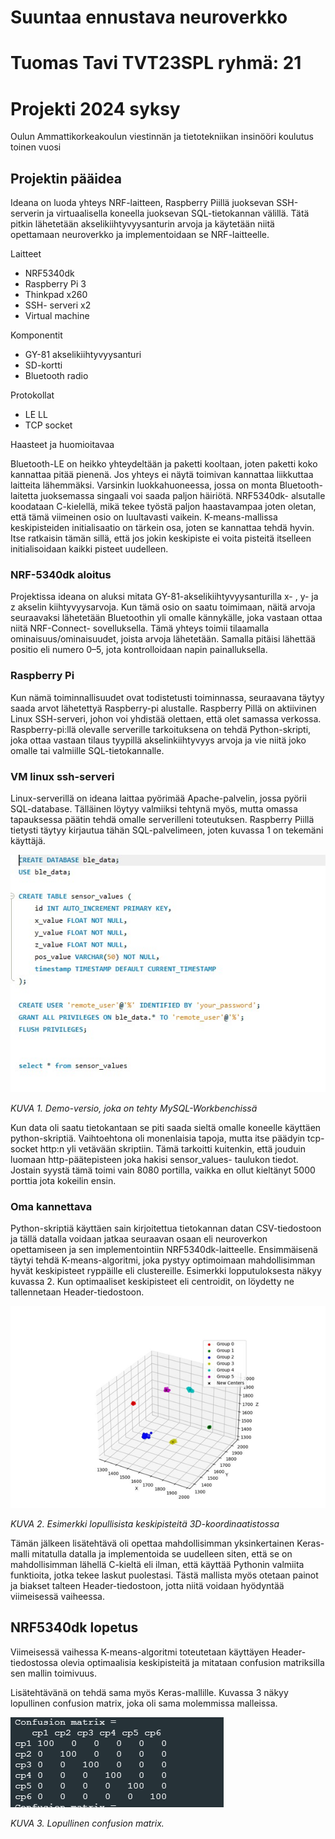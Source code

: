 # Suuntaa ennustava neuroverkko

# Tuomas Tavi TVT23SPL ryhmä: 21

# Projekti 2024 syksy

Oulun Ammattikorkeakoulun viestinnän ja tietotekniikan insinööri koulutus toinen vuosi

## Projektin pääidea

Ideana on luoda yhteys NRF-laitteen, Raspberry Piillä juoksevan SSH-serverin ja virtuaalisella koneella juoksevan SQL-tietokannan välillä. Tätä pitkin lähetetään akselikiihtyvyysanturin arvoja ja käytetään niitä opettamaan neuroverkko ja implementoidaan se NRF-laitteelle.

Laitteet

- NRF5340dk
- Raspberry Pi 3
- Thinkpad x260
- SSH- serveri x2
- Virtual machine

Komponentit

- GY-81 akselikiihtyvyysanturi
- SD-kortti
- Bluetooth radio

Protokollat

- LE LL
- TCP socket

Haasteet ja huomioitavaa

Bluetooth-LE on heikko yhteydeltään ja paketti kooltaan, joten paketti koko kannattaa pitää pienenä. Jos yhteys ei näytä toimivan kannattaa liikkuttaa laitteita lähemmäksi. Varsinkin luokkahuoneessa, jossa on monta Bluetooth-laitetta juoksemassa singaali voi saada paljon häiriötä. NRF5340dk- alsutalle koodataan C-kielellä, mikä tekee työstä paljon haastavampaa joten oletan, että tämä viimeinen osio on luultavasti vaikein. K-means-mallissa keskipisteiden initialisaatio on tärkein osa, joten se kannattaa tehdä hyvin. Itse ratkaisin tämän sillä, että jos jokin keskipiste ei voita pisteitä itselleen initialisoidaan kaikki pisteet uudelleen. 

### NRF-5340dk aloitus

Projektissa ideana on aluksi mitata GY-81-akselikiihtyvyysanturilla x- , y- ja z akselin kiihtyvyysarvoja. Kun tämä osio on saatu toimimaan, näitä arvoja seuraavaksi lähetetään Bluetoothin yli omalle kännykälle, joka vastaan ottaa niitä NRF-Connect- sovelluksella. Tämä yhteys toimii tilaamalla ominaisuus/ominaisuudet, joista arvoja lähetetään. Samalla pitäisi lähettää positio eli numero 0–5, jota kontrolloidaan napin painalluksella.

### Raspberry Pi

Kun nämä toiminnallisuudet ovat todistetusti toiminnassa, seuraavana täytyy saada arvot lähetettyä Raspberry-pi alustalle. Raspberry Pillä on aktiivinen Linux SSH-serveri, johon voi yhdistää olettaen, että olet samassa verkossa. Raspberry-pi:llä olevalle serverille tarkoituksena on tehdä Python-skripti, joka ottaa vastaan tilaus tyypillä akselinkiihtyvyys arvoja ja vie niitä joko omalle tai valmiille SQL-tietokannalle.

### VM linux ssh-serveri

Linux-serverillä on ideana laittaa pyörimää Apache-palvelin, jossa pyörii SQL-database. Tälläinen löytyy valmiiksi tehtynä myös, mutta omassa tapauksessa päätin tehdä omalle serverilleni toteutuksen. Raspberry Piillä tietysti täytyy kirjautua tähän SQL-palvelimeen, joten kuvassa 1 on tekemäni käyttäjä.

![image](image1.png)

_KUVA 1. Demo-versio, joka on tehty MySQL-Workbenchissä_

Kun data oli saatu tietokantaan se piti saada sieltä omalle koneelle käyttäen python-skriptiä. Vaihtoehtona oli monenlaisia tapoja, mutta itse päädyin tcp-socket http:n yli vetävään skriptiin. Tämä tarkoitti kuitenkin, että jouduin luomaan http-päätepisteen joka hakisi sensor_values- taulukon tiedot. Jostain syystä tämä toimi vain 8080 portilla, vaikka en ollut kieltänyt 5000 porttia jota kokeilin ensin.

### Oma kannettava

Python-skriptiä käyttäen sain kirjoitettua tietokannan datan CSV-tiedostoon ja tällä datalla voidaan jatkaa seuraavan osaan eli neuroverkon opettamiseen ja sen implementointiin NRF5340dk-laitteelle. Ensimmäisenä täytyi tehdä K-means-algoritmi, joka pystyy optimoimaan mahdollisimman hyvät keskipisteet ryppäille eli clustereille. Esimerkki lopputuloksesta näkyy kuvassa 2. Kun optimaaliset keskipisteet eli centroidit, on löydetty ne tallennetaan Header-tiedostoon.


![image](image2.png)

_KUVA 2. Esimerkki lopullisista keskipisteitä 3D-koordinaatistossa_

Tämän jälkeen lisätehtävä oli opettaa mahdollisimman yksinkertainen Keras-malli mitatulla datalla ja implementoida se uudelleen siten, että se on mahdollisimman lähellä C-kieltä eli ilman, että käyttää Pythonin valmiita funktioita, jotka tekee laskut puolestasi. Tästä mallista myös otetaan painot ja biakset talteen Header-tiedostoon, jotta niitä voidaan hyödyntää viimeisessä vaiheessa.

## NRF5340dk lopetus

Viimeisessä vaihessa K-means-algoritmi toteutetaan käyttäyen Header-tiedostossa olevia optimaalisia keskipisteitä ja mitataan confusion matriksilla sen mallin toimivuus.

Lisätehtävänä on tehdä sama myös Keras-mallille. Kuvassa 3 näkyy lopullinen confusion matrix, joka oli sama molemmissa malleissa.



![image](image3.png)

_KUVA 3. Lopullinen confusion matrix._
